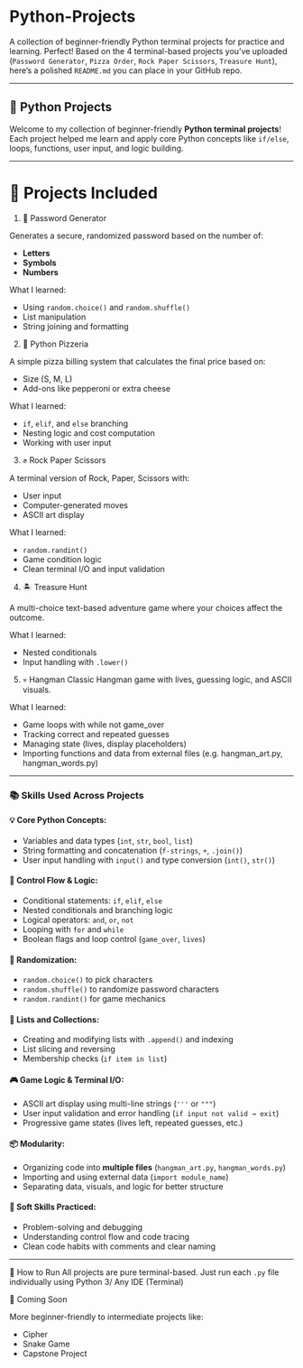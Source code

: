 # Python-Projects
A collection of beginner-friendly Python terminal projects for practice and learning.
Perfect! Based on the 4 terminal-based projects you’ve uploaded (`Password Generator`, `Pizza Order`, `Rock Paper Scissors`, `Treasure Hunt`), here’s a polished `README.md` you can place in your GitHub repo.

---

## 🐍 Python Projects

Welcome to my collection of beginner-friendly **Python terminal projects**!
Each project helped me learn and apply core Python concepts like `if/else`, loops, functions, user input, and logic building.

---

# 📁 Projects Included

1. 🔐 Password Generator

Generates a secure, randomized password based on the number of:

* **Letters**
* **Symbols**
* **Numbers**

What I learned:

* Using `random.choice()` and `random.shuffle()`
* List manipulation
* String joining and formatting

2. 🍕 Python Pizzeria

A simple pizza billing system that calculates the final price based on:

* Size (S, M, L)
* Add-ons like pepperoni or extra cheese

What I learned:

* `if`, `elif`, and `else` branching
* Nesting logic and cost computation
* Working with user input

3. ✊ Rock Paper Scissors

A terminal version of Rock, Paper, Scissors with:

* User input
* Computer-generated moves
* ASCII art display

What I learned:

* `random.randint()`
* Game condition logic
* Clean terminal I/O and input validation

4. 🏝️ Treasure Hunt

A multi-choice text-based adventure game where your choices affect the outcome.

What I learned:

* Nested conditionals
* Input handling with `.lower()`


5. 💀 Hangman
Classic Hangman game with lives, guessing logic, and ASCII visuals.

What I learned:

* Game loops with while not game_over
* Tracking correct and repeated guesses
* Managing state (lives, display placeholders)
* Importing functions and data from external files (e.g. hangman_art.py, hangman_words.py)

--------------------------------------------------------------------------------------------------------------------------------------------------------------------------------------------------------------

### 📚 Skills Used Across Projects

#### 💡 Core Python Concepts:

* Variables and data types (`int`, `str`, `bool`, `list`)
* String formatting and concatenation (`f-strings`, `+`, `.join()`)
* User input handling with `input()` and type conversion (`int()`, `str()`)

#### 🔁 Control Flow & Logic:

* Conditional statements: `if`, `elif`, `else`
* Nested conditionals and branching logic
* Logical operators: `and`, `or`, `not`
* Looping with `for` and `while`
* Boolean flags and loop control (`game_over`, `lives`)

#### 🔀 Randomization:

* `random.choice()` to pick characters
* `random.shuffle()` to randomize password characters
* `random.randint()` for game mechanics

#### 🧩 Lists and Collections:

* Creating and modifying lists with `.append()` and indexing
* List slicing and reversing
* Membership checks (`if item in list`)

#### 🎮 Game Logic & Terminal I/O:

* ASCII art display using multi-line strings (`'''` or `"""`)
* User input validation and error handling (`if input not valid → exit`)
* Progressive game states (lives left, repeated guesses, etc.)

#### 📦 Modularity:

* Organizing code into **multiple files** (`hangman_art.py`, `hangman_words.py`)
* Importing and using external data (`import module_name`)
* Separating data, visuals, and logic for better structure

#### 🧠 Soft Skills Practiced:

* Problem-solving and debugging
* Understanding control flow and code tracing
* Clean code habits with comments and clear naming


--------------------------------------------------------------------------------------------------------------------------------------------------------------------------------------------------------------

💬 How to Run
All projects are pure terminal-based. Just run each `.py` file individually using Python 3/ Any IDE (Terminal)



🔧 Coming Soon

More beginner-friendly to intermediate projects like:

* Cipher
* Snake Game
* Capstone Project


